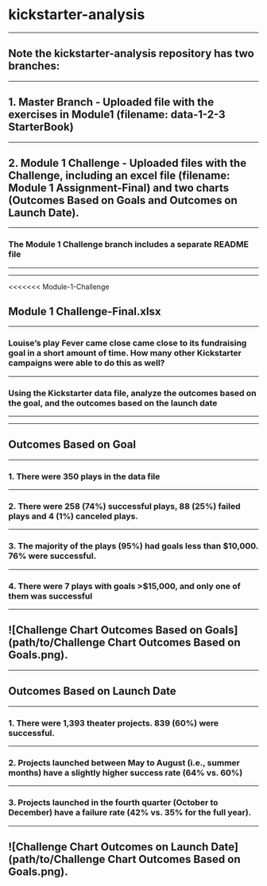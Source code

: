 # kickstarter-analysis
---
## Note the kickstarter-analysis repository has two branches:
--- 
## 1. Master Branch - Uploaded file with the exercises in Module1 (filename: data-1-2-3 StarterBook)
--- 
## 2. Module 1 Challenge - Uploaded files with the Challenge, including an excel file (filename: Module 1 Assignment-Final) and two charts (Outcomes Based on Goals and Outcomes on Launch Date).
---
### The Module 1 Challenge branch includes a separate README file
---
---
<<<<<<< Module-1-Challenge
## Module 1 Challenge-Final.xlsx
---
### Louise’s play Fever came close came close to its fundraising goal in a short amount of time. How many other Kickstarter campaigns were able to do this as well? 
---
### Using the Kickstarter data file, analyze the outcomes based on the goal, and the outcomes based on the launch date
---
---
## Outcomes Based on Goal
---
### 1. There were 350 plays in the data file
---
### 2. There were 258 (74%) successful plays, 88 (25%) failed plays and 4 (1%) canceled plays.
---
### 3. The majority of the plays (95%) had goals less than $10,000. 76% were successful.
---
### 4. There were 7 plays with goals >$15,000, and only one of them was successful
---
![Challenge Chart Outcomes Based on Goals](path/to/Challenge Chart Outcomes Based on Goals.png).
---
---
## Outcomes Based on Launch Date
---
### 1. There were 1,393 theater projects. 839 (60%) were successful.
---
### 2. Projects launched between May to August (i.e., summer months) have a slightly higher success rate (64% vs. 60%)
---
### 3. Projects launched in the fourth quarter (October to December) have a failure rate (42% vs. 35% for the full year).
---
![Challenge Chart Outcomes on Launch Date](path/to/Challenge Chart Outcomes Based on Goals.png).
---



